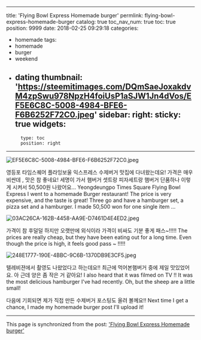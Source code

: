 
---
title: 'Flying Bowl Express Homemade burger'
permlink: flying-bowl-express-homemade-burger
catalog: true
toc_nav_num: true
toc: true
position: 9999
date: 2018-02-25 09:29:18
categories:
- homemade
tags:
- homemade
- burger
- weekend
- dating
thumbnail: 'https://steemitimages.com/DQmSaeJoxakdvM4zpSwu978NpzH4foiUsP1aSJW1Jn4dVos/EF5E6C8C-5008-4984-BFE6-F6B6252F72C0.jpeg'
sidebar:
    right:
        sticky: true
widgets:
    -
        type: toc
        position: right
---


![EF5E6C8C-5008-4984-BFE6-F6B6252F72C0.jpeg](https://steemitimages.com/DQmSaeJoxakdvM4zpSwu978NpzH4foiUsP1aSJW1Jn4dVos/EF5E6C8C-5008-4984-BFE6-F6B6252F72C0.jpeg)

영등포 타임스퀘어 플라잉보울 익스프레스
수제버거 맛집에 다녀왔는데요!
가격은 매우 비싼데 , 맛은 참 좋네요!
세명이 가서 햄버거 셋트랑 피자세트랑 햄버거
단품하나 이렇게 시켜서 50,500원 나왔어요...
Yeongdeungpo Times Square Flying Bowl Express
I went to a homemade Burger restaurant!
The price is very expensive, and the taste is great!
Three go and have a hamburger set, a pizza set and a hamburger.
I made 50,500 won for one single item ...

![03AC26CA-162B-4458-AA9E-D7461D4E4ED2.jpeg](https://steemitimages.com/DQmQxTCUMjjVnVNo8HFP4i5JipuRNsX8mFcV2zvFtzdcaMq/03AC26CA-162B-4458-AA9E-D7461D4E4ED2.jpeg)

가격이 참 후덜덜 하지만 오랫만에 외식이라
가격이 비싸도 기분 좋게 패스~!!!!!
The prices are really cheap, but they have been eating out for a long time. Even though the price is high, it feels good pass ~ !!!!!

![248E1777-190E-4BBC-9C6B-1370DB9E3CF5.jpeg](https://steemitimages.com/DQmVmJFFy9iHFKuNzCZKG8hjEstgHgCM46yjY8AWqCrZt3f/248E1777-190E-4BBC-9C6B-1370DB9E3CF5.jpeg)

텔레비젼에서 촬영도 나왔었다고 하는데요!!
최근에 먹어본햄버거 중에 제일 맛있었어요.
아 근데 양은 좀 작은 거 같아요!
 I also heard that it was filmed on TV !!
It was the most delicious hamburger I've had recently. Oh, but the sheep are a little small!

다음에 기회되면 제가 직접 만든 수제버거 포스팅도
올려 볼께요!!
Next time I get a chance, I made my homemade burger post I'll upload it!

- - -

This page is synchronized from the post: ['Flying Bowl Express Homemade burger'](https://steemit.com/@kimseun/flying-bowl-express-homemade-burger)
